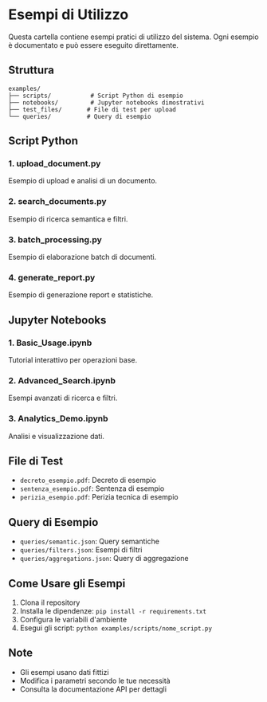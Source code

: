 # Esempi di Utilizzo

Questa cartella contiene esempi pratici di utilizzo del sistema. Ogni esempio è documentato e può essere eseguito direttamente.

## Struttura

```
examples/
├── scripts/           # Script Python di esempio
├── notebooks/         # Jupyter notebooks dimostrativi
├── test_files/       # File di test per upload
└── queries/          # Query di esempio
```

## Script Python

### 1. upload_document.py
Esempio di upload e analisi di un documento.

### 2. search_documents.py
Esempio di ricerca semantica e filtri.

### 3. batch_processing.py
Esempio di elaborazione batch di documenti.

### 4. generate_report.py
Esempio di generazione report e statistiche.

## Jupyter Notebooks

### 1. Basic_Usage.ipynb
Tutorial interattivo per operazioni base.

### 2. Advanced_Search.ipynb
Esempi avanzati di ricerca e filtri.

### 3. Analytics_Demo.ipynb
Analisi e visualizzazione dati.

## File di Test

- `decreto_esempio.pdf`: Decreto di esempio
- `sentenza_esempio.pdf`: Sentenza di esempio
- `perizia_esempio.pdf`: Perizia tecnica di esempio

## Query di Esempio

- `queries/semantic.json`: Query semantiche
- `queries/filters.json`: Esempi di filtri
- `queries/aggregations.json`: Query di aggregazione

## Come Usare gli Esempi

1. Clona il repository
2. Installa le dipendenze: `pip install -r requirements.txt`
3. Configura le variabili d'ambiente
4. Esegui gli script: `python examples/scripts/nome_script.py`

## Note

- Gli esempi usano dati fittizi
- Modifica i parametri secondo le tue necessità
- Consulta la documentazione API per dettagli 